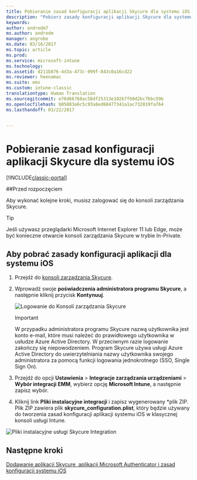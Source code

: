 ```yaml
---
title: Pobieranie zasad konfiguracji aplikacji Skycure dla systemu iOS| Dokumentacja firmy Microsoft
description: "Pobierz zasady konfiguracji aplikacji Skycure dla systemu iOS do wykorzystania z wdrożoną u użytkowników końcowych aplikacją Skycure dla systemu iOS."
keywords: 
author: andredm7
ms.author: andredm
manager: angrobe
ms.date: 03/16/2017
ms.topic: article
ms.prod: 
ms.service: microsoft-intune
ms.technology: 
ms.assetid: d211b876-4d3a-473c-999f-843c0a16cd22
ms.reviewer: heenamac
ms.suite: ems
ms.custom: intune-classic
translationtype: Human Translation
ms.sourcegitcommit: e76d66768ac58df25313e102b7f60d2bc7bbc59b
ms.openlocfilehash: b05083e6c5c93a8ed68477341a1ac732019fa764
ms.lasthandoff: 03/22/2017


---
```


# <a name="download-skycure-ios-app-configuration-policy"></a>Pobieranie zasad konfiguracji aplikacji Skycure dla systemu iOS

[!INCLUDE[classic-portal](../includes/classic-portal.md)]

##<a name="before-you-begin"></a>Przed rozpoczęciem

Aby wykonać kolejne kroki, musisz zalogować się do konsoli zarządzania Skycure.

> [!TIP] 
> Jeśli używasz przeglądarki Microsoft Internet Explorer 11 lub Edge, może być konieczne otwarcie konsoli zarządzania Skycure w trybie In-Private.

## <a name="to-download-the-ios-app-configuration-policy"></a>Aby pobrać zasady konfiguracji aplikacji dla systemu iOS

1.  Przejdź do [konsoli zarządzania Skycure](https://aad.skycure.com).

2.  Wprowadź swoje **poświadczenia administratora programu Skycure**, a następnie kliknij przycisk **Kontynuuj**.

    ![Logowanie do Konsoli zarządzania Skycure](../media/mtp/skycure-ios-app-1.png)

    > [!IMPORTANT] 
    > W przypadku administratora programu Skycure nazwą użytkownika jest konto e-mail, które musi należeć do prawidłowego użytkownika w usłudze Azure Active Directory. W przeciwnym razie logowanie zakończy się niepowodzeniem. Program Skycure używa usługi Azure Active Directory do uwierzytelniania nazwy użytkownika swojego administratora za pomocą funkcji logowania jednokrotnego (SSO, Single Sign On).

3.  Przejdź do opcji **Ustawienia** &gt; **Integracje zarządzania urządzeniami** &gt; **Wybór integracji EMM**, wybierz opcję **Microsoft Intune**, a następnie zapisz wybór.

2.  Kliknij link **Pliki instalacyjne integracji** i zapisz wygenerowany \*plik ZIP. Plik ZIP zawiera plik **skycure\_configuration.plist**, który będzie używany do tworzenia zasad konfiguracji aplikacji systemu iOS w klasycznej konsoli usługi Intune.

![Pliki instalacyjne usługi Skycure Integration](../media/mtp/skycure-ios-app-2.png)

## <a name="next-steps"></a>Następne kroki

[Dodawanie aplikacji Skycure, aplikacji Microsoft Authenticator i zasad konfiguracji systemu iOS](https://docs.microsoft.com/intune/deploy-use/add-skycure-apps-microsoft-authenticator-and-ios-app-configuration-policy)

